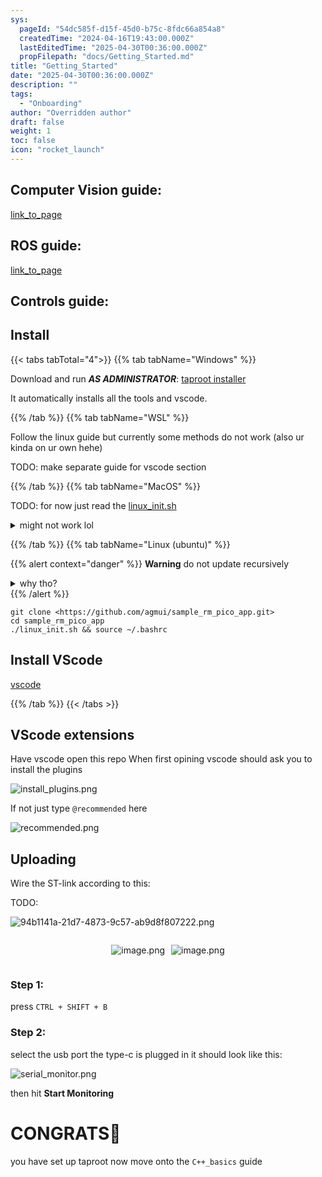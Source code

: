 ```yaml
---
sys:
  pageId: "54dc585f-d15f-45d0-b75c-8fdc66a854a8"
  createdTime: "2024-04-16T19:43:00.000Z"
  lastEditedTime: "2025-04-30T00:36:00.000Z"
  propFilepath: "docs/Getting_Started.md"
title: "Getting_Started"
date: "2025-04-30T00:36:00.000Z"
description: ""
tags:
  - "Onboarding"
author: "Overridden author"
draft: false
weight: 1
toc: false
icon: "rocket_launch"
---
```


## Computer Vision guide:

[link_to_page](86d45bc0-388b-4d26-8848-44f255f73d0e)

## ROS guide:

[link_to_page](3c76c1de-ec8f-46d6-8b0a-294005edc2d5)

## Controls guide:

## Install

{{< tabs tabTotal="4">}}
{{% tab tabName="Windows" %}}

Download and run _**AS ADMINISTRATOR**_: [taproot installer](https://github.com/Thornbots/TeachingFreshies/releases/tag/1.0)

It automatically installs all the tools and vscode.

{{% /tab %}}
{{% tab tabName="WSL" %}}

Follow the linux guide but currently some methods do not work (also ur kinda on ur own hehe)

TODO: make separate guide for vscode section

{{% /tab %}}
{{% tab tabName="MacOS" %}}

TODO: for now just read the [linux_init.sh](https://github.com/agmui/sample_rm_pico_app/blob/main/linux_init.sh)

<details>
<summary>might not work lol</summary>

`brew install libusb pkg-config`

Next install: [vscode](https://code.visualstudio.com/Download)

</details>

{{% /tab %}}
{{% tab tabName="Linux (ubuntu)" %}}

{{% alert context="danger" %}}
**Warning** do not update recursively
<details>
<summary>why tho?</summary>
There are some submodules that may go on for a while (like tinyusb) and I highly
recommend you don't need to get them.
If you want to see what submodules I update just look in `linux_init.sh`
</details>
{{% /alert %}}

```shell
git clone <https://github.com/agmui/sample_rm_pico_app.git>
cd sample_rm_pico_app
./linux_init.sh && source ~/.bashrc
```

## Install VScode

[vscode](https://code.visualstudio.com/Download)

{{% /tab %}}
{{< /tabs >}}

## VScode extensions

Have vscode open this repo
When first opining vscode should ask you to install the plugins

![install_plugins.png](https://prod-files-secure.s3.us-west-2.amazonaws.com/d518164a-d88e-44d1-a4ee-3adb3bd8bce0/89bd30f0-1825-4e77-867b-0a41ce370880/install_plugins.png?X-Amz-Algorithm=AWS4-HMAC-SHA256&X-Amz-Content-Sha256=UNSIGNED-PAYLOAD&X-Amz-Credential=ASIAZI2LB4664TFD2IDH%2F20250505%2Fus-west-2%2Fs3%2Faws4_request&X-Amz-Date=20250505T170728Z&X-Amz-Expires=3600&X-Amz-Security-Token=IQoJb3JpZ2luX2VjEIj%2F%2F%2F%2F%2F%2F%2F%2F%2F%2FwEaCXVzLXdlc3QtMiJIMEYCIQDvotAk65LQZ8ggyqWNB7vqAc2oTNjW12xSrpaBZW6JvwIhAOQ4mzP6SlB8cp3jULdEnMspxobTGktBgeY4pQF6ce6EKv8DCDEQABoMNjM3NDIzMTgzODA1IgxSz9gt8xLErIdl2yIq3APkaLoLiQfoOrU5qWWdC95cCJ64luBgsSqfK9zrYv5HGqcbZXcEmut%2FEGhmO7%2BIUSZMtjFZP9PRFU8NMlpKfyNPc%2FTS8EBnhyML2B3Lgr4gp0F29wVpJaZ63TKVRbW%2BqW4530TAU6Ug2Eq7QnmnsS%2F96Bwx6QmnaHs0ihzXJWkLC6MoAjr39CM2LXTDGsvf6Q4F83kSw6wgPVsXAzkxhKTybw%2Fo%2BzvRO0calP277UinqJtQKOr3kJT2%2FTTkGUHw%2BfSQFU611mOiyXXjIK8gi5yNSJVtmiBhpUzwJQjxg7FWGcBM1j%2BnHM43Um%2B2toRuwD2agk2elc0TPUrdobRKh9RmpE9pokjltRTk4o%2FN7bym68gWFcXJ6Mgd7IV82KzRDdF%2B%2BCmM%2B0mexu11dWWN3l8dEi7S0MMD7PV4ILMeuuWVr2q8BH5ZS%2F2lCmn20Ao7ndk7Z03BUNtuMd1w66q49E3Txs%2FEWnMg9FoWp%2Ftq%2B5W8zh2DH1987GyXFWsktoAcwWGGhoPUrtk%2F57J9Wv3nALB7hEneJH8qgaSqYu0q0Uj0bwQSj1Bpf7GLMRf4Tu0MXVJHhJ3m%2Fpmp3Jstavz8ZV6uErQs2oXjfNax9lRfTq4OFzzVR8fwM1CZ%2FrS%2BAzD9yOPABjqkAYd5VDl2fZaJwz4zCpWTRQGta7G7fI4g1KWMFiv5NGWl2UD86QbY8CeL1MKhz9%2BQ%2BX8XlufSpzWjnYVJhH2lQgYqy1iWCoQxLp93cHIHRix4DaEsitKCrZtkTYJWc%2ByLlRnYPRDjHrvacLDce0AikzT29O8OrcsUwX7EaUfnZ4qAaywD1VrHFMFfTkZ3swHFavVX5wq0GsyXTPuZM%2FfOXp7frzc8&X-Amz-Signature=f2f530fb36301c2994276da93bf8e68f5771efddd98243deb9cbc5969c679f12&X-Amz-SignedHeaders=host&x-id=GetObject)

If not just type `@recommended` here  

![recommended.png](https://prod-files-secure.s3.us-west-2.amazonaws.com/d518164a-d88e-44d1-a4ee-3adb3bd8bce0/61e661e9-5d85-4dfc-be0d-8d2097a5e793/recommended.png?X-Amz-Algorithm=AWS4-HMAC-SHA256&X-Amz-Content-Sha256=UNSIGNED-PAYLOAD&X-Amz-Credential=ASIAZI2LB4664TFD2IDH%2F20250505%2Fus-west-2%2Fs3%2Faws4_request&X-Amz-Date=20250505T170728Z&X-Amz-Expires=3600&X-Amz-Security-Token=IQoJb3JpZ2luX2VjEIj%2F%2F%2F%2F%2F%2F%2F%2F%2F%2FwEaCXVzLXdlc3QtMiJIMEYCIQDvotAk65LQZ8ggyqWNB7vqAc2oTNjW12xSrpaBZW6JvwIhAOQ4mzP6SlB8cp3jULdEnMspxobTGktBgeY4pQF6ce6EKv8DCDEQABoMNjM3NDIzMTgzODA1IgxSz9gt8xLErIdl2yIq3APkaLoLiQfoOrU5qWWdC95cCJ64luBgsSqfK9zrYv5HGqcbZXcEmut%2FEGhmO7%2BIUSZMtjFZP9PRFU8NMlpKfyNPc%2FTS8EBnhyML2B3Lgr4gp0F29wVpJaZ63TKVRbW%2BqW4530TAU6Ug2Eq7QnmnsS%2F96Bwx6QmnaHs0ihzXJWkLC6MoAjr39CM2LXTDGsvf6Q4F83kSw6wgPVsXAzkxhKTybw%2Fo%2BzvRO0calP277UinqJtQKOr3kJT2%2FTTkGUHw%2BfSQFU611mOiyXXjIK8gi5yNSJVtmiBhpUzwJQjxg7FWGcBM1j%2BnHM43Um%2B2toRuwD2agk2elc0TPUrdobRKh9RmpE9pokjltRTk4o%2FN7bym68gWFcXJ6Mgd7IV82KzRDdF%2B%2BCmM%2B0mexu11dWWN3l8dEi7S0MMD7PV4ILMeuuWVr2q8BH5ZS%2F2lCmn20Ao7ndk7Z03BUNtuMd1w66q49E3Txs%2FEWnMg9FoWp%2Ftq%2B5W8zh2DH1987GyXFWsktoAcwWGGhoPUrtk%2F57J9Wv3nALB7hEneJH8qgaSqYu0q0Uj0bwQSj1Bpf7GLMRf4Tu0MXVJHhJ3m%2Fpmp3Jstavz8ZV6uErQs2oXjfNax9lRfTq4OFzzVR8fwM1CZ%2FrS%2BAzD9yOPABjqkAYd5VDl2fZaJwz4zCpWTRQGta7G7fI4g1KWMFiv5NGWl2UD86QbY8CeL1MKhz9%2BQ%2BX8XlufSpzWjnYVJhH2lQgYqy1iWCoQxLp93cHIHRix4DaEsitKCrZtkTYJWc%2ByLlRnYPRDjHrvacLDce0AikzT29O8OrcsUwX7EaUfnZ4qAaywD1VrHFMFfTkZ3swHFavVX5wq0GsyXTPuZM%2FfOXp7frzc8&X-Amz-Signature=253133c696a24ee1db7a8923d889a4710392bc0674e008ff9e2f45952126e7fe&X-Amz-SignedHeaders=host&x-id=GetObject)

## Uploading

Wire the ST-link according to this:

TODO:

![94b1141a-21d7-4873-9c57-ab9d8f807222.png](https://prod-files-secure.s3.us-west-2.amazonaws.com/d518164a-d88e-44d1-a4ee-3adb3bd8bce0/e5fad17d-ab82-4300-9f4c-505ab4b1202c/94b1141a-21d7-4873-9c57-ab9d8f807222.png?X-Amz-Algorithm=AWS4-HMAC-SHA256&X-Amz-Content-Sha256=UNSIGNED-PAYLOAD&X-Amz-Credential=ASIAZI2LB4664TFD2IDH%2F20250505%2Fus-west-2%2Fs3%2Faws4_request&X-Amz-Date=20250505T170728Z&X-Amz-Expires=3600&X-Amz-Security-Token=IQoJb3JpZ2luX2VjEIj%2F%2F%2F%2F%2F%2F%2F%2F%2F%2FwEaCXVzLXdlc3QtMiJIMEYCIQDvotAk65LQZ8ggyqWNB7vqAc2oTNjW12xSrpaBZW6JvwIhAOQ4mzP6SlB8cp3jULdEnMspxobTGktBgeY4pQF6ce6EKv8DCDEQABoMNjM3NDIzMTgzODA1IgxSz9gt8xLErIdl2yIq3APkaLoLiQfoOrU5qWWdC95cCJ64luBgsSqfK9zrYv5HGqcbZXcEmut%2FEGhmO7%2BIUSZMtjFZP9PRFU8NMlpKfyNPc%2FTS8EBnhyML2B3Lgr4gp0F29wVpJaZ63TKVRbW%2BqW4530TAU6Ug2Eq7QnmnsS%2F96Bwx6QmnaHs0ihzXJWkLC6MoAjr39CM2LXTDGsvf6Q4F83kSw6wgPVsXAzkxhKTybw%2Fo%2BzvRO0calP277UinqJtQKOr3kJT2%2FTTkGUHw%2BfSQFU611mOiyXXjIK8gi5yNSJVtmiBhpUzwJQjxg7FWGcBM1j%2BnHM43Um%2B2toRuwD2agk2elc0TPUrdobRKh9RmpE9pokjltRTk4o%2FN7bym68gWFcXJ6Mgd7IV82KzRDdF%2B%2BCmM%2B0mexu11dWWN3l8dEi7S0MMD7PV4ILMeuuWVr2q8BH5ZS%2F2lCmn20Ao7ndk7Z03BUNtuMd1w66q49E3Txs%2FEWnMg9FoWp%2Ftq%2B5W8zh2DH1987GyXFWsktoAcwWGGhoPUrtk%2F57J9Wv3nALB7hEneJH8qgaSqYu0q0Uj0bwQSj1Bpf7GLMRf4Tu0MXVJHhJ3m%2Fpmp3Jstavz8ZV6uErQs2oXjfNax9lRfTq4OFzzVR8fwM1CZ%2FrS%2BAzD9yOPABjqkAYd5VDl2fZaJwz4zCpWTRQGta7G7fI4g1KWMFiv5NGWl2UD86QbY8CeL1MKhz9%2BQ%2BX8XlufSpzWjnYVJhH2lQgYqy1iWCoQxLp93cHIHRix4DaEsitKCrZtkTYJWc%2ByLlRnYPRDjHrvacLDce0AikzT29O8OrcsUwX7EaUfnZ4qAaywD1VrHFMFfTkZ3swHFavVX5wq0GsyXTPuZM%2FfOXp7frzc8&X-Amz-Signature=8dfc905523a9232c66a3bf5e2abbbe88e72d8a92f6785ab5c4e66b888520b5b1&X-Amz-SignedHeaders=host&x-id=GetObject)

<div style="display: flex;flex-direction: row; column-gap:10px; max-width: 630px;justify-content: center;">
<div>

![image.png](https://prod-files-secure.s3.us-west-2.amazonaws.com/d518164a-d88e-44d1-a4ee-3adb3bd8bce0/210ecb78-1116-4d7b-b9b7-2292f66fa2c2/image.png?X-Amz-Algorithm=AWS4-HMAC-SHA256&X-Amz-Content-Sha256=UNSIGNED-PAYLOAD&X-Amz-Credential=ASIAZI2LB466SK5TWVQY%2F20250505%2Fus-west-2%2Fs3%2Faws4_request&X-Amz-Date=20250505T170733Z&X-Amz-Expires=3600&X-Amz-Security-Token=IQoJb3JpZ2luX2VjEIn%2F%2F%2F%2F%2F%2F%2F%2F%2F%2FwEaCXVzLXdlc3QtMiJIMEYCIQDmXkrw0uPOvQTGKD7pyLiyV8YvIfb2Eb2WdI7KTxldkQIhAK7sN8IW8otISO3%2BrrM5WN9UUgKcfeOeWyP%2BGRkhSmAIKv8DCDEQABoMNjM3NDIzMTgzODA1IgzmOZkBMFMM0pyW1VYq3APCXLAyzarZDOl%2B3dPjSY0bXNBU3pVB9TtNrOfPbAL2a95SJG1sX9byY9zkr3wyDlH0CY%2Fl6Ef5MS5VCL7WgLwQYs6fCNnnLAzC%2BHUzgpvQs%2FQedHc3wL1hzsNXTd1W3zux97c5dCnQit9fQHpgfeMvPB6qDi2vmfBPjesN%2FpgIynENYsRh4zaD%2FAW%2F3WXgmmb6Q7d8zgdNBYmqr70PIqB7VUwINSuCg%2BFGKK7gDCSBny7FX1LoOxSLxt8BFdUrXmhBPdU9aaByFrZDQL7eOe3ITspLiBXfM95HddoR5AHhYQhbTBkBT4ql0c7P7yofpxe%2By%2B%2Bj0SlwqmiyxDhz7%2FpBAug8HoNrJ2YjDrnLn4qpE3thshPzu5GrUnsq6Md2W6tGT%2B7AQ3Z9N2na9wH1sjPa3I%2FUE3sQyQ294ukU83WvSF2SU%2FnSX2Zgbs9ndYsKA8X36WQw%2FbALfjtFU30mzgLd0jkvMgboRqLNUUt9DfEcvBJ3e50nBfZSE4kEsLHmiXEC7o7Gx9ueb6icNZUZtUgnp9bjfJxS0JqErh9xbwAZPFVW2nZEwcuCfylCotgfm5sC07fuYOG9Rr29pasRCCmrkZmMyjTdrGf8FD%2Bl2gvCUHos1roV%2FvM8NZfyWTDlyePABjqkAVM24UaOvWfUuPPFmRDAADeqBdcgwYEZTyaXgP5wwKa6TrAA9IdH6nLu0W4EgZR6owSzTi9ekwMOp7otvsRPmXslH2q6frPlfSbs0n5fhkI8TygLGKtb%2Bjtdo4Ez0kCh%2FUCUg%2Fxu%2BKsFrpT8wpTidhvQV4hrhBAtD%2B1rMSNUcHkCa2coQ9EaCrgWfKj5thprUE%2FF%2Fk0qJD3YCBCwah6ImbdOH83q&X-Amz-Signature=d4354eb201b7338d46d50b6ddacb289aac4083d95b762cbc000d385b25ef7394&X-Amz-SignedHeaders=host&x-id=GetObject)

</div>
<div>

![image.png](https://prod-files-secure.s3.us-west-2.amazonaws.com/d518164a-d88e-44d1-a4ee-3adb3bd8bce0/33a0fd0f-8ca6-4a86-8e09-26e95ded1fff/image.png?X-Amz-Algorithm=AWS4-HMAC-SHA256&X-Amz-Content-Sha256=UNSIGNED-PAYLOAD&X-Amz-Credential=ASIAZI2LB4664ERZAV3K%2F20250505%2Fus-west-2%2Fs3%2Faws4_request&X-Amz-Date=20250505T170733Z&X-Amz-Expires=3600&X-Amz-Security-Token=IQoJb3JpZ2luX2VjEIj%2F%2F%2F%2F%2F%2F%2F%2F%2F%2FwEaCXVzLXdlc3QtMiJGMEQCICKgSTnvXpE%2FtFtG1CvoMJ1eTb5ilR7dAY5H0pMF3bRsAiAZ%2FpYfUPGT2QlNUWjHgcMtHFv%2B%2F7oiaUw5m5as4XvXsyr%2FAwgxEAAaDDYzNzQyMzE4MzgwNSIMupCpbsnd90%2BrLLbxKtwDCSYq%2BELKvnHv83EkB4wVvEFFCKxLbq8uqu9R3%2FCGZroDpa%2FCOsWm7bFkO8684OHSdSDjMriWPNMjott5rZYA2XIJrCYDv2VVPv65tW5TqkvYpmyvk695kJuwl9tkU00n8mKYjdz543M8kHCvp%2FXY14Zdub2RQPwzzInDC0uoTsR6P63IuM9otU02BhFEnfXN9KOStQj%2FzmXlkzktuormXOOZUEhjy9kTkxKhsUa%2BoXUM9yulmB8%2BgtlT2y9y3%2Fz3caOLajqFLOo3j6qWa8IhxMQ%2Fw0K%2BZws%2B0QMVfSnPO7zkYzikrmMFFCj0kmbaRMoOl%2Fz0E%2FSQpWHdzH7hVFoIqHy3Se6%2FYGhvSFVRjq1xw9LFZ%2BhOdD2AZH9Aw39JtfVxsuG3yfq307CcwFE5Zm%2Fph18kZAhTZ5I0%2FH2tY8x5fSQiPLIs1warVrqPvqk1HNbdGsx%2B7FuggkXHpSFyKyMjaFcs6XLxnmaA46gvR%2BpGPacLiQ%2F%2BVxDo%2FgnqsBYWIDgRwJypSx6eh4DzXua%2BUJ2XJNbNAudJ8A5rtS7JvhAbYwwvLt%2ButdGEubjjmeT14znZWGdTfCnK4R8cu7OiZ9LyWjVdGocsvl%2BWM55xtO5GS10jNQon%2BYipjdcRniEwjcnjwAY6pgGT%2FUh1RsXgndSQiSHa5UlnxiDvnAW4ssetm3d%2BLhmtb5zrWEaPwNufNu22P07o5XMPlPGuUQp%2FHg2tMTpFAamkNCV7hWU0UkqLr6vdqPuoKleAFZu1rDirnyZC9HOMTfZnSq8%2FlGQTokzD7Gr%2BeF%2BbwuIHnOfrOortuTf0l2HCDOVN95q9j%2F2sCtVCOovPyTb8MTij6e%2BzO%2BG6NA3%2Bhq%2FtnsX5UzEU&X-Amz-Signature=cf80358eda9b117da5fe109e55d4b457e7188c89d4ac40e232708ddb9066d799&X-Amz-SignedHeaders=host&x-id=GetObject)

</div>
</div>

### Step 1:

press `CTRL + SHIFT + B`

### Step 2:

select the usb port the type-c is plugged in it should look like this:

![serial_monitor.png](https://prod-files-secure.s3.us-west-2.amazonaws.com/d518164a-d88e-44d1-a4ee-3adb3bd8bce0/f03f4774-05d4-4393-b6a0-d5efb6d315ab/serial_monitor.png?X-Amz-Algorithm=AWS4-HMAC-SHA256&X-Amz-Content-Sha256=UNSIGNED-PAYLOAD&X-Amz-Credential=ASIAZI2LB4664TFD2IDH%2F20250505%2Fus-west-2%2Fs3%2Faws4_request&X-Amz-Date=20250505T170728Z&X-Amz-Expires=3600&X-Amz-Security-Token=IQoJb3JpZ2luX2VjEIj%2F%2F%2F%2F%2F%2F%2F%2F%2F%2FwEaCXVzLXdlc3QtMiJIMEYCIQDvotAk65LQZ8ggyqWNB7vqAc2oTNjW12xSrpaBZW6JvwIhAOQ4mzP6SlB8cp3jULdEnMspxobTGktBgeY4pQF6ce6EKv8DCDEQABoMNjM3NDIzMTgzODA1IgxSz9gt8xLErIdl2yIq3APkaLoLiQfoOrU5qWWdC95cCJ64luBgsSqfK9zrYv5HGqcbZXcEmut%2FEGhmO7%2BIUSZMtjFZP9PRFU8NMlpKfyNPc%2FTS8EBnhyML2B3Lgr4gp0F29wVpJaZ63TKVRbW%2BqW4530TAU6Ug2Eq7QnmnsS%2F96Bwx6QmnaHs0ihzXJWkLC6MoAjr39CM2LXTDGsvf6Q4F83kSw6wgPVsXAzkxhKTybw%2Fo%2BzvRO0calP277UinqJtQKOr3kJT2%2FTTkGUHw%2BfSQFU611mOiyXXjIK8gi5yNSJVtmiBhpUzwJQjxg7FWGcBM1j%2BnHM43Um%2B2toRuwD2agk2elc0TPUrdobRKh9RmpE9pokjltRTk4o%2FN7bym68gWFcXJ6Mgd7IV82KzRDdF%2B%2BCmM%2B0mexu11dWWN3l8dEi7S0MMD7PV4ILMeuuWVr2q8BH5ZS%2F2lCmn20Ao7ndk7Z03BUNtuMd1w66q49E3Txs%2FEWnMg9FoWp%2Ftq%2B5W8zh2DH1987GyXFWsktoAcwWGGhoPUrtk%2F57J9Wv3nALB7hEneJH8qgaSqYu0q0Uj0bwQSj1Bpf7GLMRf4Tu0MXVJHhJ3m%2Fpmp3Jstavz8ZV6uErQs2oXjfNax9lRfTq4OFzzVR8fwM1CZ%2FrS%2BAzD9yOPABjqkAYd5VDl2fZaJwz4zCpWTRQGta7G7fI4g1KWMFiv5NGWl2UD86QbY8CeL1MKhz9%2BQ%2BX8XlufSpzWjnYVJhH2lQgYqy1iWCoQxLp93cHIHRix4DaEsitKCrZtkTYJWc%2ByLlRnYPRDjHrvacLDce0AikzT29O8OrcsUwX7EaUfnZ4qAaywD1VrHFMFfTkZ3swHFavVX5wq0GsyXTPuZM%2FfOXp7frzc8&X-Amz-Signature=e187283f6ed224153b705d12cf84eb4653c72540b5aa9b38a3f7d94fd7b061ac&X-Amz-SignedHeaders=host&x-id=GetObject)

then hit **Start Monitoring**

# CONGRATS🎉

you have set up taproot now move onto the `C++_basics` guide
